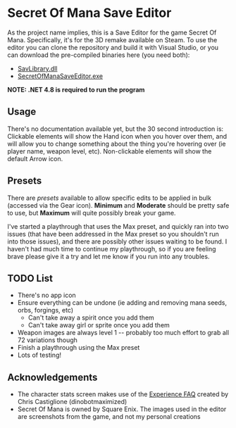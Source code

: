 # Secret Of Mana Save Editor

As the project name implies, this is a Save Editor for the game Secret Of Mana.  Specifically, it's for the 3D remake available on Steam.  To use the editor you can clone the repository and build it with Visual Studio, or you can download the pre-compiled binaries here (you need both):

- [SavLibrary.dll](https://github.com/rickparrish/SecretOfManaSaveEditor/raw/master/SecretOfManaSaveEditor/bin/Debug/SavLibrary.dll)
- [SecretOfManaSaveEditor.exe](https://github.com/rickparrish/SecretOfManaSaveEditor/raw/master/SecretOfManaSaveEditor/bin/Debug/SecretOfManaSaveEditor.exe)

**NOTE: .NET 4.8 is required to run the program**

## Usage
There's no documentation available yet, but the 30 second introduction is: Clickable elements will show the Hand icon when you hover over them, and will allow you to change something about the thing you're hovering over (ie player name, weapon level, etc).  Non-clickable elements will show the default Arrow icon.

## Presets
There are _presets_ available to allow specific edits to be applied in bulk (accessed via the Gear icon).  **Minimum** and **Moderate** should be pretty safe to use, but **Maximum** will quite possibly break your game.  

I've started a playthrough that uses the Max preset, and quickly ran into two issues (that have been addressed in the Max preset so you shouldn't run into those issues), and there are possibly other issues waiting to be found.  I haven't had much time to continue my playthrough, so if you are feeling brave please give it a try and let me know if you run into any troubles.

## TODO List
- There's no app icon
- Ensure everything can be undone (ie adding and removing mana seeds, orbs, forgings, etc)
  - Can't take away a spirit once you add them
  - Can't take away girl or sprite once you add them
- Weapon images are always level 1 -- probably too much effort to grab all 72 variations though
- Finish a playthrough using the Max preset
- Lots of testing!

## Acknowledgements
- The character stats screen makes use of the [Experience FAQ](https://gamefaqs.gamespot.com/snes/588646-secret-of-mana/faqs/42174) created by Chris Castiglione (dinobotmaximized)
- Secret Of Mana is owned by Square Enix.  The images used in the editor are screenshots from the game, and not my personal creations
